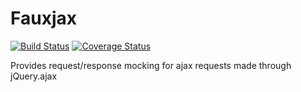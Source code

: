 # Fauxjax

[![Build Status](https://secure.travis-ci.org/JarrodCTaylor/fauxjax.png)](http://travis-ci.org/JarrodCTaylor/fauxjax) [![Coverage Status](https://coveralls.io/repos/JarrodCTaylor/fauxjax/badge.png)](https://coveralls.io/r/JarrodCTaylor/fauxjax) 

Provides request/response mocking for ajax requests made through jQuery.ajax
